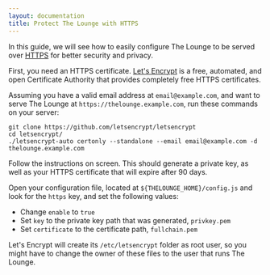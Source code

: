 ```yaml
---
layout: documentation
title: Protect The Lounge with HTTPS
---
```


In this guide, we will see how to easily configure The Lounge to be served over [HTTPS](https://en.wikipedia.org/wiki/HTTPS) for better security and privacy.

First, you need an HTTPS certificate. [Let's Encrypt](https://letsencrypt.org/) is a free, automated, and open Certificate Authority that provides completely free HTTPS certificates.

Assuming you have a valid email address at `email@example.com`, and want to serve The Lounge at `https://thelounge.example.com`, run these commands on your server:

```
git clone https://github.com/letsencrypt/letsencrypt
cd letsencrypt/
./letsencrypt-auto certonly --standalone --email email@example.com -d thelounge.example.com
```

Follow the instructions on screen. This should generate a private key, as well as your HTTPS certificate that will expire after 90 days.

Open your configuration file, located at `${THELOUNGE_HOME}/config.js` and look for the `https` key, and set the following values:

- Change `enable` to `true`
- Set `key` to the private key path that was generated, `privkey.pem`
- Set `certificate` to the certificate path, `fullchain.pem`

Let's Encrypt will create its `/etc/letsencrypt` folder as root user, so you might have to change the owner of these files to the user that runs The Lounge.
